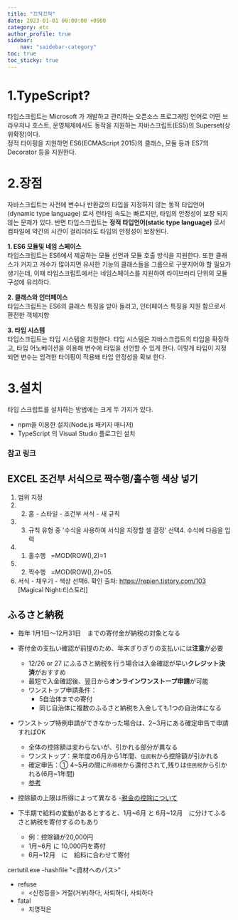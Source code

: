 ```yaml
---
title: "끄적끄적"
date: 2023-01-01 00:00:00 +0900
category: etc
author_profile: true
sidebar:
    nav: "saidebar-category"
toc: true
toc_sticky: true
---
```


# 1.TypeScript?

타입스크립트는 Microsoft 가 개발하고 관리하는 오픈소스 프로그래밍 언어로 어떤 브라우저나 호스트, 운영체제에서도 동작을 지원하는 자바스크립트(ES5)의 Superset(상위확장)이다.  
정적 타이핑을 지원하면 ES6(ECMAScript 2015)의 클래스, 모듈 등과 ES7의 Decorator 등을 지원한다.

# 2.장점

자바스크립트는 사전에 변수나 반환값의 타입을 지정하지 않는 동적 타입언어(dynamic type language) 로서 런타임 속도는 빠르지만, 타입의 안정성이 보장 되지 않는 문제가 있다. 반면 타입스크립트는 **정적 타입언어(static type language)** 로서 컴파일에 약간의 시간이 걸리더라도 타입의 안정성이 보장된다.

**1. ES6 모듈및 네임 스페이스**  
타입스크립트는 ES6에서 제공하는 모듈 선언과 모듈 호출 방식을 지원한다. 또한 클래스가 커지고 개수가 많아지면 유사한 기능의 클래스들을 그룹으로 구분지어야 할 필요가 생기는데, 이때 타입스크립트에서는 네임스페이스를 지원하여 라이브러리 단위의 모듈 구성에 유리하다.

**2. 클래스와 인터페이스**  
타입스크립트는 ES6의 클래스 특징을 받아 들리고, 인터페이스 특징을 지원 함으로서 환전한 객체지향

**3. 타입 시스템**  
타입스크립트는 타입 시스템을 지원한다. 타입 시스템은 자바스크립트의 타입을 확장하고, 타입 어노베이션을 이용해 변수에 타입을 선언할 수 있게 한다. 이렇게 타입이 지정되면 변수는 엄격한 타이핑이 적용돼 타입 안정성을 확보 한다.

# 3.설치

타입 스크립트를 설치하는 방법에는 크게 두 가지가 있다.

- npm을 이용한 설치(Node.js 패키지 매니저)
- TypeScript 의 Visual Studio 플로그인 설치

### 참고 링크

[typescript의 소개와 개발환경 구축]: https://poiemaweb.com/typescript-introduction
[5분 안에 보는 typescript]: https://typescript-kr.github.io/pages/tutorials/typescript-in-5-minutes.html

## EXCEL 조건부 서식으로 짝수행/홀수행 색상 넣기
1. 범위 지정
2. 2. 홈 - 스타일 - 조건부 서식 - 새 규칙
3. 3. 규칙 유형 중 '수식을 사용하여 서식을 지정할 셀 결정' 선택4. 수식에 다음을 입력 
4. 1) 홀수행   =MOD(ROW(),2)=1 
5. 2) 짝수행   =MOD(ROW(),2)=05. 
6. 서식 - 채우기 - 색상 선택6. 확인
출처: https://repien.tistory.com/103 [Magical Night:티스토리]


## ふるさと納税

- 毎年 1月1日～12月31日　までの寄付金が納税の対象となる
- 寄付金の支払い確認が前提のため、年末ぎりぎりの支払いには**注意**が必要 
  - 12/26 or 27 にふるさと納税を行う場合は入金確認が早い**クレジット決済**がおすすめ
  - 最短で入金確認後、翌日から**オンラインワンストープ申請**が可能
  - ワンストップ申請条件：
    - 5自治体までの寄付
    - 同じ自治体に複数のふるさと納税を入金しても1つの自治体になる
- ワンストップ特例申請ができなかった場合は、2~3月にある確定申告で申請すればOK
  - 全体の控除額は変わらないが、引かれる部分が異なる
  - ワンストップ：来年度の6月から1年間、`住民税`から控除額が引かれる
  - 確定申告：① 4~5月の間に`所得税`から還付されて,残りは`住民税`から引かれる(6月~1年間)
  - [参考](https://www.furusato-tax.jp/about/tax_return#section-period)

- 控除額の上限は所得によって異なる
  -[税金の控除について](https://www.soumu.go.jp/main_sosiki/jichi_zeisei/czaisei/czaisei_seido/furusato/mechanism/deduction.html#:~:text=%E6%8E%A7%E9%99%A4%E9%A1%8D%E3%81%AE%E8%A8%88%E7%AE%97&text=%E3%81%AE%E8%A8%88%E7%AE%97%E5%BC%8F%E3%81%A7%E6%B1%BA%E3%81%BE%E3%82%8A,40%EF%BC%85%E3%81%8C%E4%B8%8A%E9%99%90%E3%81%A7%E3%81%99%E3%80%82&text=%E4%BB%A4%E5%92%8C19%E5%B9%B4%E4%B8%AD,%E5%8A%A0%E3%81%88%E3%81%9F%E7%8E%87%E3%81%A8%E3%81%AA%E3%82%8A%E3%81%BE%E3%81%99%E3%80%82)
- 下半期で給料の変動があるとすると、1月~6月 と 6月~12月　に分けてふるさと納税を寄付するのもあり
  - 例：控除額が20,000円
  - 1月~6月 に 10,000円を寄付
  - 6月~12月　に　給料に合わせて寄付



certutil.exe -hashfile "<資材へのパス>"



- refuse
  - <신청등을> 거절(거부)하다, 사퇴하다, 사퇴하다
- fatal
  - 치명적은